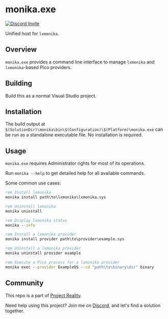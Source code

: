 # monika.exe

[![Discord Invite](https://dcbadge.vercel.app/api/server/bcV3gXGtsJ?style=flat)](https://discord.gg/bcV3gXGtsJ)

Unified host for `lxmonika`.

## Overview

`monika.exe` provides a command line interface to manage `lxmonika` and `lxmonika`-based Pico
providers.

## Building

Build this as a normal Visual Studio project.

## Installation

The build output at `$(SolutionDir)\monika\bin\$(Configuration)\$(Platform)\monika.exe` can be run
as a standalone executable file. No installation is required.

## Usage

`monika.exe` requires Administrator rights for most of its operations.

Run `monika --help` to get detailed help for all available commands.

Some common use cases:
```cmd
rem Install lxmonika
monika install path\to\lxmonika\lxmonika.sys

rem Uninstall lxmonika
monika uninstall

rem Display lxmonika status
monika --info

rem Install a lxmonika provider
monika install provider path\to\provider\example.sys

rem Uninstall a lxmonika provider
monika uninstall provider example

rem Execute a Pico process for a lxmonika provider
monika exec --provider ExampleOS --cd "path\to\binary\dir" binary
```

## Community

This repo is a part of [Project Reality](https://discord.gg/bcV3gXGtsJ).

Need help using this project? Join me on [Discord](https://discord.gg/bcV3gXGtsJ), and let's find a
solution together.
